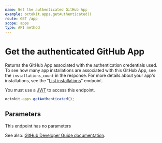```yaml
---
name: Get the authenticated GitHub App
example: octokit.apps.getAuthenticated()
route: GET /app
scope: apps
type: API method
---
```


# Get the authenticated GitHub App

Returns the GitHub App associated with the authentication credentials used. To see how many app installations are associated with this GitHub App, see the `installations_count` in the response. For more details about your app's installations, see the "[List installations](https://developer.github.com/v3/apps/#list-installations)" endpoint.

You must use a [JWT](https://developer.github.com/apps/building-github-apps/authenticating-with-github-apps/#authenticating-as-a-github-app) to access this endpoint.

```js
octokit.apps.getAuthenticated();
```

## Parameters

This endpoint has no parameters

See also: [GitHub Developer Guide documentation](https://developer.github.com/v3/apps/#get-the-authenticated-github-app).
